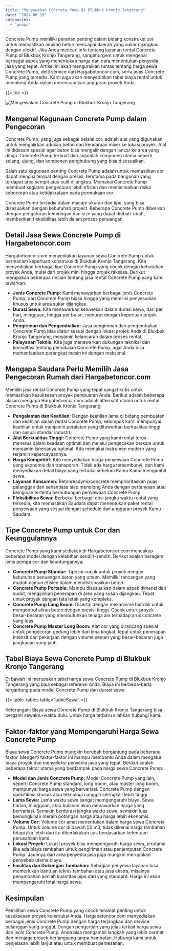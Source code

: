 ```yaml
---
title: "Menyewakan Concrete Pump di Blukbuk Kronjo Tangerang"
date: "2024-06-15"
categories: 
  - "pompa"
---
```




Concrete Pump memiliki peranan penting dalam bidang konstruksi cor untuk memastikan adukan beton mencapai daerah yang sukar dijangkau dengan efektif. Jika Anda mencari info tentang layanan rental Concrete Pump di Blukbuk Kronjo Tangerang, sangat urgent untuk mengenal berbagai aspek yang menentukan harga dan cara menentukan penyedia jasa yang tepat. Artikel ini akan menguraikan tuntas tentang harga sewa Concrete Pump, detil service dari Hargabetoncor.com, serta jenis Concrete Pump yang tersedia. Kami juga akan menyediakan tabel biaya rental untuk menolong Anda dalam merencanakan anggaran proyek Anda.

{{< toc >}}

![Menyewakan Concrete Pump di Blukbuk Kronjo Tangerang](https://hargareadymixid.github.io/pompa/concrete-pump%20(27).png)

## Mengenal Kegunaan Concrete Pump dalam Pengecoran

Concrete Pump, yang juga sebagai belalai cor, adalah alat yang digunakan untuk mengalirkan adukan beton dari kendaraan mixer ke lokasi proyek. Alat ini didesain spesial agar beton bisa mengalir dengan lancar ke area yang dituju. Concrete Pump terbuat dari sejumlah komponen utama seperti selang, ujung, dan komponen penghubung yang bisa disesuaikan.

Salah satu kegunaan penting Concrete Pump adalah untuk memastikan cor dapat mengisi tempat dengan presisi, terutama pada bangunan yang terdapat area sempit atau sulit dijangkau. Memakai Concrete Pump membuat kegiatan pengecoran lebih efisien dan meminimalkan risiko kebocoran atau ketidakrataan pada permukaan cor.

Concrete Pump tersedia dalam macam ukuran dan tipe, yang bisa disesuaikan dengan kebutuhan project. Beberapa Concrete Pump diberikan dengan pengaturan kemiringan dan size yang dapat diubah-ubah, memberikan fleksibilitas lebih dalam proses penuangan.

## Detail Jasa Sewa Concrete Pump di Hargabetoncor.com

Hargabetoncor.com menyediakan layanan sewa Concrete Pump untuk bermacam keperluan konstruksi di Blukbuk Kronjo Tangerang. Kita menyediakan berbagai tipe Concrete Pump yang cocok dengan kebutuhan proyek Anda, mulai dari projek mini hingga projek raksasa. Berikut merupakan beberapa rincian tentang jasa rental Concrete Pump yang kami tawarkan:

- **Jenis Concrete Pump:** Kami menawarkan berbagai jenis Concrete Pump, dari Concrete Pump biasa hingga yang memiliki penyesuaian khusus untuk area sukar dijangkau.
- **Durasi Sewa:** Kita menawarkan keluwesan dalam durasi sewa, dari per hari, mingguan, hingga per bulan, menurut dengan keperluan projek Anda.
- **Pengiriman dan Pengembalian:** Jasa pengiriman dan pengembalian Concrete Pump bisa diatur sesuai dengan lokasi projek Anda di Blukbuk Kronjo Tangerang, menjamin kelancaran dalam proses rental.
- **Pelayanan Teknis:** Kita juga menawarkan dukungan teknikal dan konsultasi tentang pemakaian Concrete Pump, agar Anda bisa memanfaatkan perangkat mesin ini dengan maksimal.

## Mengapa Saudara Perlu Memilih Jasa Pengecoran Rumah dari Hargabetoncor.com

Memilih jasa rental Concrete Pump yang tepat sangat kritis untuk memastikan kesuksesan proyek pembuatan Anda. Berikut adalah beberapa alasan mengapa Hargabetoncor.com adalah alternatif utama untuk rental Concrete Pump di Blukbuk Kronjo Tangerang:

- **Pengalaman dan Keahlian:** Dengan keahlian lama di bidang pembuatan dan keahlian dalam rental Concrete Pump, kelompok kami mempunyai keahlian untuk menjamin peralatan yang ditawarkan berkualitas tinggi dan sesuai standar industri.
- **Alat Berkualitas Tinggi:** Concrete Pump yang kami rental terus-menerus dalam keadaan optimal dan melalui pengecekan berkala untuk menjamin kinerjanya optimal. Kita memakai instrumen modern yang terjamin kepercayaannya.
- **Harga Kompetitif:** Kita menyediakan harga penyewaan Concrete Pump yang ekonomis dan transparan. Tidak ada harga tersembunyi, dan kami menyediakan detail biaya yang terbuka sebelum Kamu Kamu mengambil sewa.
- **Layanan Konsumen:** Betonreadymixconcrete memprioritaskan puas pelanggan dan senantiasa siap menolong Anda dengan pertanyaan atau keinginan tertentu berhubungan penyewaan Concrete Pump.
- **Fleksibilitas Sewa:** Berbekal berbagai opsi jangka waktu rental yang tersedia, kita memastikan Saudara dapat menentukan paket rental penyewaan yang sesuai dengan schedule dan anggaran proyek Kamu Saudara.

## Tipe Concrete Pump untuk Cor dan Keunggulannya

Concrete Pump yang kami sediakan di Hargabetoncor.com mencakup beberapa model dengan kelebihan sendiri-sendiri. Berikut adalah beragam jenis pompa cor dan keuntungannya:

- **Concrete Pump Standar:** Tipe ini cocok untuk proyek dengan kebutuhan penuangan beton yang umum. Memiliki rancangan yang mudah namun efisien dalam mendistribusikan beton.
- **Concrete Pump Portable:** Mampu disesuaikan dalam aspek dimensi dan sudut, mengijinkan penerapan di area yang susah dijangkau. Tepat untuk proyek dengan tata letak yang kompleks.
- **Concrete Pump Long Boom:** Disertai dengan mekanisme hidrolik untuk mengontrol aliran beton dengan presisi tinggi. Cocok untuk proyek besar-besaran yang membutuhkan tenaga alir terhadap arus concrete yang luas.
- **Concrete Pump Master Long Boom:** Alat cor yang dirancang spesial untuk pengecoran gedung lebih dari lima tingkat, tepat untuk penerapan intensif dan pekerjaan dengan volume semen yang besar-besaran juga jangkauan yang jauh.

## Tabel Biaya Sewa Concrete Pump di Blukbuk Kronjo Tangerang

Di bawah ini merupakan tabel harga sewa Concrete Pump di Blukbuk Kronjo Tangerang yang bisa sebagai referensi Anda. Biaya ini berbeda-beda tergantung pada model Concrete Pump dan durasi sewa:

{{< table-tables table="tableSewa" >}}

Keterangan: Biaya sewa Concrete Pump di Blukbuk Kronjo Tangerang bisa berganti sewaktu-waktu dulu. Untuk harga terbaru silahkan hubungi kami.

## Faktor-faktor yang Mempengaruhi Harga Sewa Concrete Pump

Biaya sewa Concrete Pump mungkin berubah bergantung pada beberapa faktor. Mengerti faktor-faktor ini mampu membantu Anda dalam mengatur biaya proyek dan menyeleksi penyedia jasa yang tepat. Berikut adalah beberapa faktor utama yang berdampak pada harga sewa Concrete Pump:

- **Model dan Jenis Concrete Pump:** Model Concrete Pump yang lain, seperti Concrete Pump standard, long boom, atau master long boom, mempunyai harga sewa yang bervariasi. Concrete Pump dengan spesifikasi khusus atau teknologi canggih seringkali lebih tinggi.
- **Lama Sewa:** Lama waktu sewa sangat mempengaruhi biaya. Sewa harian, mingguan, atau bulanan akan menawarkan harga yang bervariasi. Semakin berdurasi jangka waktu sewa, semakin luas kemungkinan meraih potongan harga atau harga lebih ekonomis.
- **Volume Cor:** Volume cor amat menentukan dalam harga sewa Concrete Pump. Untuk volume cor di bawah 50 m3, tidak dikenai harga tambahan tetapi jika lebih dari itu diberlakukan cas berdasarkan ketentuan perusahaan kami.
- **Lokasi Proyek:** Lokasi proyek bisa mempengaruhi harga sewa, terutama jika ada biaya tambahan untuk pengiriman atau penjemputan Concrete Pump. Jauhnya dari area penyedia jasa juga mungkin merupakan penyebab utama biaya.
- **Fasilitas dan Dukungan Tambahan:** Sebagian penyewa layanan bisa memerlukan bantuan teknis tambahan atau jasa ekstra, misalnya penambahan jumlah kuantitas pipa dari yang standard. Harga ini akan mempengaruhi total harga sewa.

## Kesimpulan

Pemilihan sewa Concrete Pump yang cocok teramat penting untuk kesuksesan proyek konstruksi Anda. Hargabetoncor.com menyediakan berbagai jenis Concrete Pump dengan harga terjangkau dan service pelanggan yang unggul. Dengan pengertian yang jelas terkait harga sewa dan jenis Concrete Pump, Anda bisa mengambil langkah yang lebih cermat dan menjaga proyek berlangsung tanpa hambatan. Hubungi kami untuk penjelasan lebih lanjut atau untuk membuat pemesanan.
